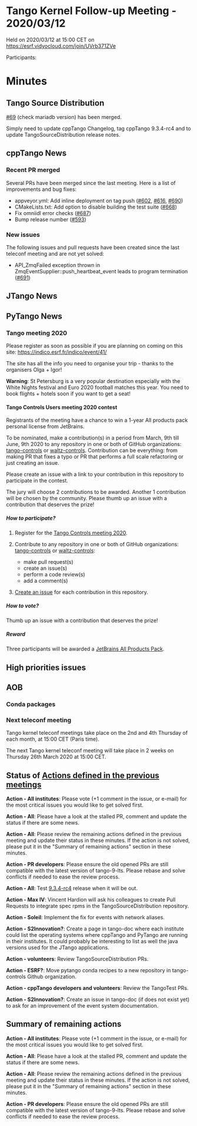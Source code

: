 # Tango Kernel Follow-up Meeting - 2020/03/12

Held on 2020/03/12 at 15:00 CET on https://esrf.vidyocloud.com/join/UVrb371ZVe

Participants:  

# Minutes

## Tango Source Distribution

[#69](https://github.com/tango-controls/TangoSourceDistribution/pull/69) (check mariadb version) has been merged.

Simply need to update cppTango Changelog, tag cppTango 9.3.4-rc4 and to update TangoSourceDistribution release notes.

## cppTango News

### Recent PR merged
Several PRs have been merged since the last meeting.
Here is a list of improvements and bug fixes:
- appveyor.yml: Add inline deployment on tag push ([#602](https://github.com/tango-controls/cppTango/issues/602), [#616](https://github.com/tango-controls/cppTango/pull/616), [#690](https://github.com/tango-controls/cppTango/pull/690))
- CMakeLists.txt: Add option to disable building the test suite ([#668](https://github.com/tango-controls/cppTango/pull/668))
- Fix omniidl error checks ([#687](https://github.com/tango-controls/cppTango/pull/687))
- Bump release number ([#593](https://github.com/tango-controls/cppTango/pull/593))

### New issues
The following issues and pull requests have been created since the last teleconf meeting and are not yet solved:
- API_ZmqFailed exception thrown in ZmqEventSupplier::push_heartbeat_event leads to program termination ([#691](https://github.com/tango-controls/cppTango/issues/691))

## JTango News

## PyTango News

### Tango meeting 2020

Please register as soon as possible if you are planning on coming on this site: https://indico.esrf.fr/indico/event/41/

The site has all the info you need to organise your trip - thanks to the organisers Olga + Igor!

**Warning**: St Petersburg is a very popular destination especially with the White Nights festival and Euro 2020 football 
matches this year. You need to book flights + hotels soon if you want to get a seat!

#### Tango Controls Users meeting 2020 contest

Registrants of the meeting have a chance to win a 1-year All products pack personal license from JetBrains.

To be nominated, make a contribution(s) in a period from March, 9th till June, 9th 2020 to any repository in one or both of GitHub organizations: [tango-controls](https://github.com/tango-controls) or [waltz-controls](https://github.com/waltz-controls). Contribution can be everything: from making PR that fixes a typo or PR that performs a full scale refactoring or just creating an issue.

Please create an issue with a link to your contribution in this repository to participate in the contest.

The jury will choose 2 contributions to be awarded. Another 1 contribution will be chosen by the community. Please thumb up an issue with a contribution that deserves the prize!

##### How to participate?

1. Register for the [Tango Controls meeting 2020](https://indico.esrf.fr/indico/event/41/registration/signin?returnURL=https%3A%2F%2Findico.esrf.fr%2Findico%2Fevent%2F41%2Fregistration%2Fregister).

2. Contribute to any repository in one or both of GitHub organizations: [tango-controls](https://github.com/tango-controls) or [waltz-controls](https://github.com/waltz-controls):

   * make pull request(s)
   * create an issue(s)
   * perform a code review(s)
   * add a comment(s)

3. [Create an issue](https://github.com/tango-controls/meeting-2020-contest/issues/new) for each contribution in this repository.

##### How to vote?

Thumb up an issue with a contribution that deserves the prize!

##### Reward

Three participants will be awarded a [JetBrains All Products Pack](https://www.jetbrains.com/all/?from=tango-controls).

## High priorities issues

## AOB

### Conda packages


### Next teleconf meeting

Tango kernel teleconf meetings take place on the 2nd and 4th Thursday of each month, at 15:00 CET (Paris time).

The next Tango kernel teleconf meeting will take place in 2 weeks on Thursday 26th March 2020 at 15:00 CET.

## Status of [Actions defined in the previous meetings](https://github.com/tango-controls/tango-kernel-followup/blob/master/2020/2020-02-27/Minutes.md#summary-of-remaining-actions)

**Action - All institutes**: Please vote (+1 comment in the issue, or e-mail) for the most critical issues you would
like to get solved first.

**Action - All**: Please have a look at the stalled PR, comment and update the status if there are some news.

**Action - All**: Please review the remaining actions defined in the previous meeting and update their status in these minutes.
If the action is not solved, please put it in the "Summary of remaining actions" section in these minutes.

**Action - PR developers**: Please ensure the old opened PRs are still compatible with the latest version of tango-9-lts.
Please rebase and solve conflicts if needed to ease the review process.

**Action - All**: Test [9.3.4-rc4](https://github.com/tango-controls/TangoSourceDistribution/releases/tag/9.3.4-rc4) release when it will be out.

**Action - Max IV**: Vincent Hardion will ask his colleagues to create Pull Requests to integrate spec rpms in the 
TangoSourceDistribution repository.

**Action - Soleil**: Implement the fix for events with network aliases.

**Action - S2Innovation?**: Create a page in tango-doc where each institute could list the operating systems where cppTango and PyTango are running in their institutes.
It could probably be interesting to list as well the java versions used for the JTango applications. 

**Action - volunteers**: Review TangoSourceDistribution PRs.

**Action - ESRF?**: Move pytango conda recipes to a new repository in tango-controls Github organization.

**Action - cppTango developers and volunteers**: Review the TangoTest PRs.

**Action - S2Innovation?**: Create an issue in tango-doc (if does not exist yet) to ask for an improvement of the event 
system documentation.

## Summary of remaining actions

**Action - All institutes**: Please vote (+1 comment in the issue, or e-mail) for the most critical issues you would
like to get solved first.

**Action - All**: Please have a look at the stalled PR, comment and update the status if there are some news.

**Action - All**: Please review the remaining actions defined in the previous meeting and update their status in these minutes.
If the action is not solved, please put it in the "Summary of remaining actions" section in these minutes.

**Action - PR developers**: Please ensure the old opened PRs are still compatible with the latest version of tango-9-lts.
Please rebase and solve conflicts if needed to ease the review process.
